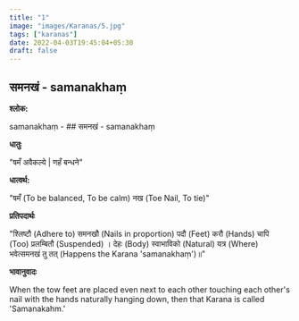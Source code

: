 ```yaml
---
title: "1"
image: "images/Karanas/5.jpg"
tags: ["karanas"]
date: 2022-04-03T19:45:04+05:30
draft: false
---
```


## समनखं - samanakhaṃ

**श्लोक:**

samanakhaṃ - ## समनखं - samanakhaṃ


**धातुः**

"षमँ अवैकल्ये |
णहँ बन्धने"


**धात्वर्थ:**

"षमँ (To be balanced, To be calm) 
नख (Toe Nail, To tie)"


**प्रतिपदार्थः**

"श्लिष्टौ (Adhere to) समनखौ (Nails in proportion) पदौ (Feet) करौ (Hands) चापि (Too) प्रलम्बितौ (Suspended) । 
देहः (Body) स्वाभाविको (Natural) यत्र (Where) भवेत्समनखं तु तत् (Happens the Karana 'samanakhaṃ')॥"


**भावानुवादः**

When the tow feet are placed even next to each other touching each other's nail with the hands naturally hanging down, then that Karana is called 'Samanakahm.'

